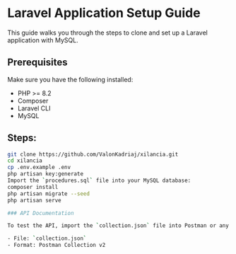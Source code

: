 # Laravel Application Setup Guide

This guide walks you through the steps to clone and set up a Laravel application with MySQL.

## Prerequisites

Make sure you have the following installed:

- PHP >= 8.2
- Composer
- Laravel CLI 
- MySQL 


## Steps:

```bash
git clone https://github.com/ValonKadriaj/xilancia.git
cd xilancia
cp .env.example .env
php artisan key:generate
Import the `procedures.sql` file into your MySQL database:
composer install
php artisan migrate --seed
php artisan serve

### API Documentation

To test the API, import the `collection.json` file into Postman or any API client that supports Postman collections.

- File: `collection.json`
- Format: Postman Collection v2

